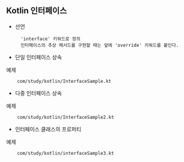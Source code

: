 ## Kotlin 인터페이스

* 선언
    
        'interface' 키워드로 정의
        인터페이스의 추상 메서드를 구현할 때는 앞에 'override' 키워드를 붙인다.
    
* 단일 인터페이스 상속

예제
    
        com/study/kotlin/InterfaceSample.kt    
    
* 다중 인터페이스 상속

예제

        com/study/kotlin/InterfaceSample2.kt 
        
* 인터페이스 클래스의 프로퍼티

예제

        com/study/kotlin/interfaceSample3.kt    
